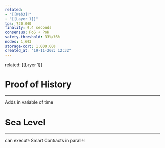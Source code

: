 ```yaml
---
related:
- "[[Web3]]"
- "[[Layer 1]]"
tps: 720,000
finality: 0.4 seconds
consensus: PoS + PoH
safety-threshold: 33%/66%
nodes: 1,603
storage-cost: 1,000,000
created_at: "19-11-2022 12:32"
---
```


related: [[Layer 1]]

# Proof of History
---
Adds in variable of time

# Sea Level
---
can execute Smart Contracts in parallel